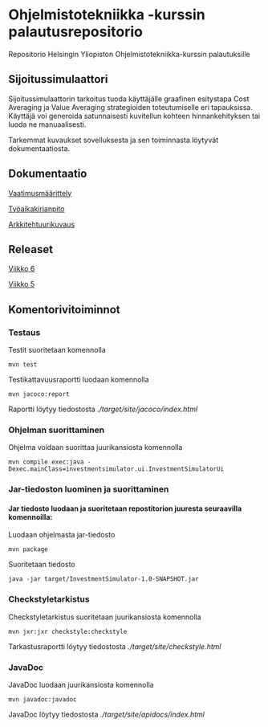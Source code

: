 # Ohjelmistotekniikka -kurssin palautusrepositorio

Repositorio Helsingin Yliopiston Ohjelmistotekniikka-kurssin palautuksille

## Sijoitussimulaattori

Sijoitussimulaattorin tarkoitus tuoda käyttäjälle graafinen esitystapa Cost Averaging ja Value Averaging strategioiden toteutumiselle eri tapauksissa. Käyttäjä voi generoida satunnaisesti kuvitellun kohteen hinnankehityksen tai luoda ne manuaalisesti.

Tarkemmat kuvaukset sovelluksesta ja sen toiminnasta löytyvät dokumentaatiosta.

## Dokumentaatio

[Vaatimusmäärittely](https://github.com/JoakimJoensuu/ot-harjoitustyo/blob/master/dokumentaatio/vaatimusmaarittely.md)

[Työaikakirjanpito](https://github.com/JoakimJoensuu/ot-harjoitustyo/blob/master/dokumentaatio/tyoaikakirjanpito.md)

[Arkkitehtuurikuvaus](https://github.com/JoakimJoensuu/ot-harjoitustyo/blob/master/dokumentaatio/arkkitehtuuri.md)

## Releaset 

[Viikko 6](https://github.com/JoakimJoensuu/ot-harjoitustyo/releases/tag/viikko6)

[Viikko 5](https://github.com/JoakimJoensuu/ot-harjoitustyo/releases/tag/viikko5)

## Komentorivitoiminnot

### Testaus

Testit suoritetaan komennolla

```
mvn test
```

Testikattavuusraportti luodaan komennolla

```
mvn jacoco:report
```

Raportti löytyy tiedostosta _./target/site/jacoco/index.html_


### Ohjelman suorittaminen

Ohjelma voidaan suorittaa juurikansiosta komennolla

```
mvn compile exec:java -Dexec.mainClass=investmentsimulator.ui.InvestmentSimulatorUi
```


### Jar-tiedoston luominen ja suorittaminen

#### Jar tiedosto luodaan ja suoritetaan repostitorion juuresta seuraavilla komennoilla:

Luodaan ohjelmasta jar-tiedosto

```
mvn package
```

Suoritetaan tiedosto

```
java -jar target/InvestmentSimulator-1.0-SNAPSHOT.jar
```

### Checkstyletarkistus

Checkstyletarkistus suoritetaan juurikansiosta komennolla
```
mvn jxr:jxr checkstyle:checkstyle
```
Tarkastusraportti löytyy tiedostosta _./target/site/checkstyle.html_

### JavaDoc

JavaDoc luodaan juurikansiosta komennolla

```
mvn javadoc:javadoc
```
JavaDoc löytyy tiedostosta _./target/site/apidocs/index.html_
